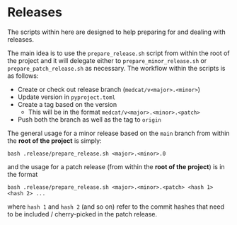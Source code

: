 # Releases

The scripts within here are designed to help preparing for and dealing with releases.

The main idea is to use the `prepare_release.sh` script from within the root of the project and it will delegate either to `prepare_minor_release.sh` or `prepare_patch_release.sh` as necessary.
The workflow within the scripts is as follows:
- Create or check out release branch (`medcat/v<major>.<minor>`)
- Update version in `pyproject.toml`
- Create a tag based on the version
  - This will be in the format `medcat/v<major>.<minor>.<patch>`
- Push both the branch as well as the tag to `origin`

The general usage for a minor release based on the `main` branch from within the **root of the project** is simply:
```
bash .release/prepare_release.sh <major>.<minor>.0
```
and the usage for a patch release (from within the **root of the project**) is in the format
```
bash .release/prepare_release.sh <major>.<minor>.<patch> <hash 1> <hash 2> ...
```
where `hash 1` and `hash 2` (and so on) refer to the commit hashes that need to be included / cherry-picked in the patch release.

